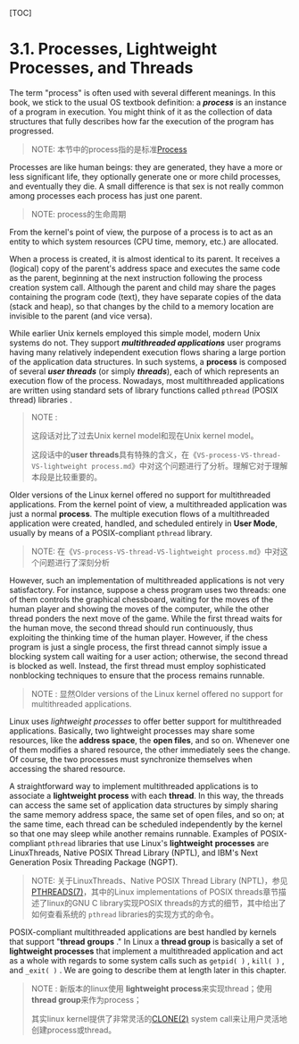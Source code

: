 [TOC]

# 3.1. Processes, Lightweight Processes, and Threads

The term "process" is often used with several different meanings. In this book, we stick to the usual OS textbook definition: a ***process*** is an instance of a program in execution. You might think of it as the collection of data structures that fully describes how far the execution of the program has progressed.

> NOTE: 本节中的process指的是标准[Process](https://en.wikipedia.org/wiki/Process_(computing)) 

Processes are like human beings: they are generated, they have a more or less significant life, they optionally generate one or more child processes, and eventually they die. A small difference is that sex is not really common among processes each process has just one parent. 

> NOTE: process的生命周期

From the kernel's point of view, the purpose of a process is to act as an entity to which system resources (CPU time, memory, etc.) are allocated.

When a process is created, it is almost identical to its parent. It receives a (logical) copy of the parent's address space and executes the same code as the parent, beginning at the next instruction following the process creation system call. Although the parent and child may share the pages containing the program code (text), they have separate copies of the data (stack and heap), so that changes by the child to a memory location are invisible to the parent (and vice versa).

While earlier Unix kernels employed this simple model, modern Unix systems do not. They support
***multithreaded applications*** user programs having many relatively independent execution flows
sharing a large portion of the application data structures. In such systems, a **process** is composed of
several ***user threads*** (or simply ***threads***), each of which represents an execution flow of the process.
Nowadays, most multithreaded applications are written using standard sets of library functions
called `pthread` (POSIX thread) libraries .

> NOTE :  
>
> 这段话对比了过去Unix kernel model和现在Unix kernel model。
>
> 这段话中的**user threads**具有特殊的含义，在《`VS-process-VS-thread-VS-lightweight process.md`》中对这个问题进行了分析。理解它对于理解本段是比较重要的。

Older versions of the Linux kernel offered no support for multithreaded applications. From the kernel
point of view, a multithreaded application was just a normal **process**. The multiple execution flows of
a multithreaded application were created, handled, and scheduled entirely in **User Mode**, usually by
means of a POSIX-compliant `pthread` library.

> NOTE:  在《`VS-process-VS-thread-VS-lightweight process.md`》中对这个问题进行了深刻分析

However, such an implementation of multithreaded applications is not very satisfactory. For
instance, suppose a chess program uses two threads: one of them controls the graphical
chessboard, waiting for the moves of the human player and showing the moves of the computer,
while the other thread ponders the next move of the game. While the first thread waits for the
human move, the second thread should run continuously, thus exploiting the thinking time of the
human player. However, if the chess program is just a single process, the first thread cannot simply
issue a blocking system call waiting for a user action; otherwise, the second thread is blocked as
well. Instead, the first thread must employ sophisticated nonblocking techniques to ensure that the
process remains runnable.

> NOTE : 显然Older versions of the Linux kernel offered no support for multithreaded applications.

Linux uses *lightweight processes* to offer better support for multithreaded applications. Basically, two
lightweight processes may share some resources, like the **address space**, the **open files**, and so on.
Whenever one of them modifies a shared resource, the other immediately sees the change. Of
course, the two processes must synchronize themselves when accessing the shared resource.

A straightforward way to implement multithreaded applications is to associate a **lightweight process**
with each **thread**. In this way, the threads can access the same set of application data structures by
simply sharing the same memory address space, the same set of open files, and so on; at the same
time, each thread can be scheduled independently by the kernel so that one may sleep while another
remains runnable. Examples of POSIX-compliant `pthread` libraries that use Linux's **lightweight**
**processes** are LinuxThreads, Native POSIX Thread Library (NPTL), and IBM's Next Generation Posix
Threading Package (NGPT).

> NOTE: 关于LinuxThreads、Native POSIX Thread Library (NPTL)，参见[PTHREADS(7)](http://man7.org/linux/man-pages/man7/pthreads.7.html)，其中的Linux implementations of POSIX threads章节描述了linux的GNU C library实现POSIX threads的方式的细节，其中给出了如何查看系统的 `pthread` libraries的实现方式的命令。

POSIX-compliant multithreaded applications are best handled by kernels that support "**thread**
**groups** ." In Linux a **thread group** is basically a set of **lightweight processes** that implement a
multithreaded application and act as a whole with regards to some system calls such as  `getpid( )` ,
`kill( )` , and  `_exit( )` . We are going to describe them at length later in this chapter.

> NOTE : 新版本的linux使用 **lightweight process**来实现thread；使用**thread group**来作为process；
>
> 其实linux kernel提供了非常灵活的[CLONE(2)](http://man7.org/linux/man-pages/man2/clone.2.html) system call来让用户灵活地创建process或thread。



